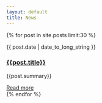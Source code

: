 ```yaml
---
layout: default
title: News
---
```


{% for post in site.posts limit:30 %}
<div class="row-fluid marketing news-row">
	    <div class="span2">
		    <p class="text-left">{{ post.date | date_to_long_string }}</p>
	    </div>
	    <div class="span10">
            <h3><a href="{{ site.baseurl }}{{post.url}}">{{post.title}}</a></h3>
            <p>{{post.summary}}</p>
			<a href="{{ site.baseurl }}{{post.url}}">Read more</a>
        </div>
</div>
{% endfor %}
